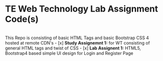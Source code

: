# TE Web Technology Lab Assignment Code(s)
 <br>
 This Repo is consisting of basic HTML Tags and basic Bootstrap CSS 4 hosted at remote CDN's
 - [x] <strong>Study Assignemnt 1:</strong> for WT consisting of general HTML tags and twist of CSS
 - [x] <strong>Lab Assignent 1:</strong> HTML5, Bootstrap4 based simple UI design for Login and Register Page 
